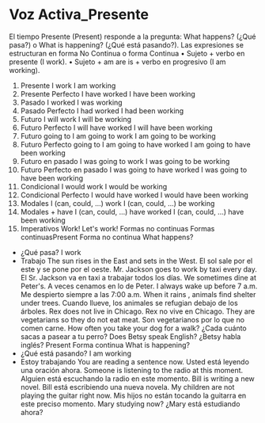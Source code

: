 # Voz Activa_Presente

El tiempo Presente (Present) responde a la pregunta: What happens? (¿Qué pasa?) o What is happening? (¿Qué está pasando?).
Las expresiones se estructuran en forma
No Continua
o forma
Continua
• Sujeto + verbo en presente (I work).
• Sujeto + am are is + verbo en progresivo (I am working).
1. Presente
I work
I am working
2. Presente Perfecto
I have worked
I have been working
3. Pasado
I worked
I was working
4. Pasado Perfecto
I had worked
I had been working
5. Futuro
I will work
I will be working
6. Futuro Perfecto
I will have worked
I will have been working
7. Futuro    going to
I am going to work
I am going to be working
8. Futuro Perfecto    going to
I am going to have worked
I am going to have been working
9. Futuro    en pasado
I was going to work
I was going to be working
10. Futuro Perfecto    en pasado
I was going to have worked
I was going to have been working
11. Condicional
I would work
I would be working
12. Condicional Perfecto
I would have worked
I would have been working
13. Modales
I (can, could, ...) work
I (can, could, ...) be working
14. Modales + have
I (can, could, ...) have worked
I (can, could, ...) have been working
15. Imperativos
Work!
Let's work!
Formas no continuas
Formas continuasPresent    Forma no continua
What happens?
- ¿Qué pasa?
I work
- Trabajo
The sun
rises
in the East and sets in the West.
El sol sale por el este y se pone por el oeste.
Mr. Jackson
goes
to work by taxi every day.
El Sr. Jackson va en taxi a trabajar todos los días.
We sometimes
dine
at Peter's.
A veces cenamos en lo de Peter.
I always
wake up
before 7 a.m.
Me despierto siempre a las 7:00 a.m.
When it
rains
, animals
find
shelter under trees.
Cuando llueve, los animales se refugian debajo de los árboles.
Rex
does not live
in Chicago.
Rex no vive en Chicago.
They are vegetarians so they
do not eat
meat.
Son vegetarianos por lo que no comen carne.
How often
you
take
your dog for a walk?
¿Cada cuánto sacas a pasear a tu perro?
Does
Betsy
speak
English?
¿Betsy habla inglés?
Present    Forma continua
What is happening?
- ¿Qué está pasando?
I am working
- Estoy trabajando
You
are reading
a sentence now.
Usted está leyendo una oración ahora.
Someone
is listening
to the radio at this moment.
Alguien está escuchando la radio en este momento.
Bill
is writing
a new novel.
Bill está escribiendo una nueva novela.
My children
are not playing
the guitar right now.
Mis hijos no están tocando la guitarra en este preciso momento.
Mary
studying
now?
¿Mary está estudiando ahora?
